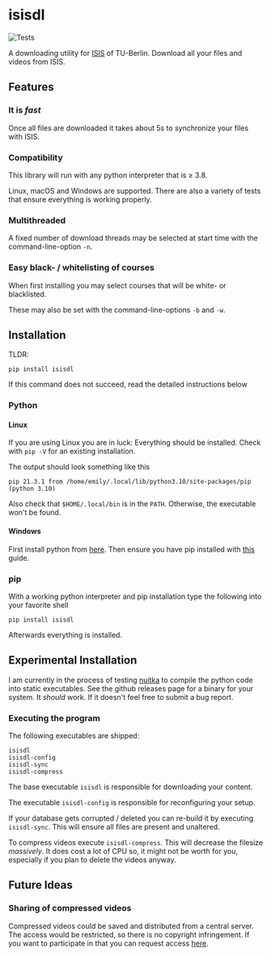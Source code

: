 # isisdl

![Tests](https://github.com/Emily3403/isisdl/actions/workflows/tests.yml/badge.svg)

A downloading utility for [ISIS](https://isis.tu-berlin.de/) of TU-Berlin. Download all your files and videos from ISIS.

## Features

### It is *fast*

Once all files are downloaded it takes about 5s to synchronize your files with ISIS.

### Compatibility

This library will run with any python interpreter that is ≥ 3.8.

Linux, macOS and Windows are supported. There are also a variety of tests that ensure everything is working properly.

### Multithreaded

A fixed number of download threads may be selected at start time with the command-line-option `-n`.

### Easy black- / whitelisting of courses

When first installing you may select courses that will be white- or blacklisted.

These may also be set with the command-line-options `-b` and `-w`.

## Installation

TLDR:

```shell
pip install isisdl
```

If this command does not succeed, read the detailed instructions below

### Python

#### Linux

If you are using Linux you are in luck: Everything should be installed. Check with `pip -V` for an existing
installation.

The output should look something like this

```
pip 21.3.1 from /home/emily/.local/lib/python3.10/site-packages/pip (python 3.10)
```

Also check that `$HOME/.local/bin` is in the `PATH`. Otherwise, the executable won't be found.

#### Windows

First install python from [here](https://www.python.org/downloads/release/python-3101). Then ensure you have pip
installed with [this](https://pip.pypa.io/en/stable/installation/) guide.

### pip

With a working python interpreter and pip installation type the following into your favorite shell

```shell
pip install isisdl
```

Afterwards everything is installed.

## Experimental Installation

I am currently in the process of testing [nuitka](https://nuitka.net/) to compile the python code into static
executables. See the github releases page for a binary for your system. It *should* work. If it doesn't feel free to
submit a bug report.

### Executing the program

The following executables are shipped:

```
isisdl
isisdl-config
isisdl-sync
isisdl-compress
```

The base executable `isisdl` is responsible for downloading your content.

The executable `isisdl-config` is responsible for reconfiguring your setup.

If your database gets corrupted / deleted you can re-build it by executing `isisdl-sync`. This will ensure all files are
present and unaltered.

To compress videos execute `isisdl-compress`. This will decrease the filesize *massively*. It does cost a lot of CPU so,
it might not be worth for you, especially if you plan to delete the videos anyway.

## Future Ideas

### Sharing of compressed videos

Compressed videos could be saved and distributed from a central server. The access would be restricted, so there is no
copyright infringement. If you want to participate in that you can request access
[here](https://www.youtube.com/watch?v=dQw4w9WgXcQ).